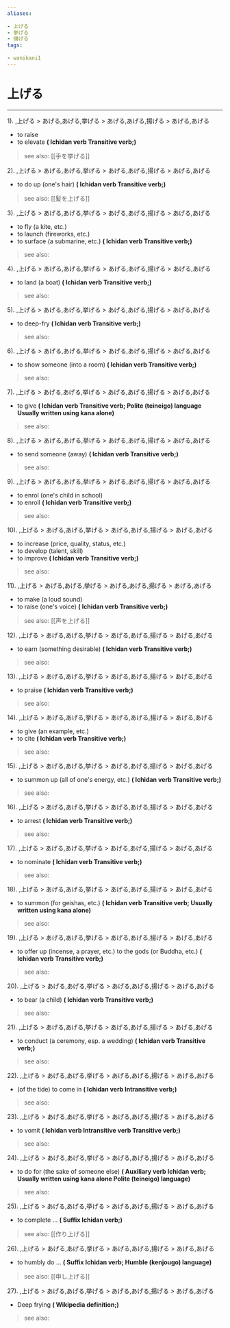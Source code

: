 ```yaml
---
aliases:
    
- 上げる
- 挙げる
- 揚げる
tags:
    
- wanikani1
---
```


# 上げる
---
1).
,上げる > あげる,あげる,挙げる > あげる,あげる,揚げる > あげる,あげる

- to raise
- to elevate
**( Ichidan verb Transitive verb;)**
> see also:  [[手を挙げる]]
            
2).
,上げる > あげる,あげる,挙げる > あげる,あげる,揚げる > あげる,あげる

- to do up (one's hair)
**( Ichidan verb Transitive verb;)**
> see also:  [[髪を上げる]]
            
3).
,上げる > あげる,あげる,挙げる > あげる,あげる,揚げる > あげる,あげる

- to fly (a kite, etc.)
- to launch (fireworks, etc.)
- to surface (a submarine, etc.)
**( Ichidan verb Transitive verb;)**
> see also: 
            
4).
,上げる > あげる,あげる,挙げる > あげる,あげる,揚げる > あげる,あげる

- to land (a boat)
**( Ichidan verb Transitive verb;)**
> see also: 
            
5).
,上げる > あげる,あげる,挙げる > あげる,あげる,揚げる > あげる,あげる

- to deep-fry
**( Ichidan verb Transitive verb;)**
> see also: 
            
6).
,上げる > あげる,あげる,挙げる > あげる,あげる,揚げる > あげる,あげる

- to show someone (into a room)
**( Ichidan verb Transitive verb;)**
> see also: 
            
7).
,上げる > あげる,あげる,挙げる > あげる,あげる,揚げる > あげる,あげる

- to give
**( Ichidan verb Transitive verb; Polite (teineigo) language Usually written using kana alone)**
> see also: 
            
8).
,上げる > あげる,あげる,挙げる > あげる,あげる,揚げる > あげる,あげる

- to send someone (away)
**( Ichidan verb Transitive verb;)**
> see also: 
            
9).
,上げる > あげる,あげる,挙げる > あげる,あげる,揚げる > あげる,あげる

- to enrol (one's child in school)
- to enroll
**( Ichidan verb Transitive verb;)**
> see also: 
            
10).
,上げる > あげる,あげる,挙げる > あげる,あげる,揚げる > あげる,あげる

- to increase (price, quality, status, etc.)
- to develop (talent, skill)
- to improve
**( Ichidan verb Transitive verb;)**
> see also: 
            
11).
,上げる > あげる,あげる,挙げる > あげる,あげる,揚げる > あげる,あげる

- to make (a loud sound)
- to raise (one's voice)
**( Ichidan verb Transitive verb;)**
> see also:  [[声を上げる]]
            
12).
,上げる > あげる,あげる,挙げる > あげる,あげる,揚げる > あげる,あげる

- to earn (something desirable)
**( Ichidan verb Transitive verb;)**
> see also: 
            
13).
,上げる > あげる,あげる,挙げる > あげる,あげる,揚げる > あげる,あげる

- to praise
**( Ichidan verb Transitive verb;)**
> see also: 
            
14).
,上げる > あげる,あげる,挙げる > あげる,あげる,揚げる > あげる,あげる

- to give (an example, etc.)
- to cite
**( Ichidan verb Transitive verb;)**
> see also: 
            
15).
,上げる > あげる,あげる,挙げる > あげる,あげる,揚げる > あげる,あげる

- to summon up (all of one's energy, etc.)
**( Ichidan verb Transitive verb;)**
> see also: 
            
16).
,上げる > あげる,あげる,挙げる > あげる,あげる,揚げる > あげる,あげる

- to arrest
**( Ichidan verb Transitive verb;)**
> see also: 
            
17).
,上げる > あげる,あげる,挙げる > あげる,あげる,揚げる > あげる,あげる

- to nominate
**( Ichidan verb Transitive verb;)**
> see also: 
            
18).
,上げる > あげる,あげる,挙げる > あげる,あげる,揚げる > あげる,あげる

- to summon (for geishas, etc.)
**( Ichidan verb Transitive verb; Usually written using kana alone)**
> see also: 
            
19).
,上げる > あげる,あげる,挙げる > あげる,あげる,揚げる > あげる,あげる

- to offer up (incense, a prayer, etc.) to the gods (or Buddha, etc.)
**( Ichidan verb Transitive verb;)**
> see also: 
            
20).
,上げる > あげる,あげる,挙げる > あげる,あげる,揚げる > あげる,あげる

- to bear (a child)
**( Ichidan verb Transitive verb;)**
> see also: 
            
21).
,上げる > あげる,あげる,挙げる > あげる,あげる,揚げる > あげる,あげる

- to conduct (a ceremony, esp. a wedding)
**( Ichidan verb Transitive verb;)**
> see also: 
            
22).
,上げる > あげる,あげる,挙げる > あげる,あげる,揚げる > あげる,あげる

- (of the tide) to come in
**( Ichidan verb Intransitive verb;)**
> see also: 
            
23).
,上げる > あげる,あげる,挙げる > あげる,あげる,揚げる > あげる,あげる

- to vomit
**( Ichidan verb Intransitive verb Transitive verb;)**
> see also: 
            
24).
,上げる > あげる,あげる,挙げる > あげる,あげる,揚げる > あげる,あげる

- to do for (the sake of someone else)
**( Auxiliary verb Ichidan verb; Usually written using kana alone Polite (teineigo) language)**
> see also: 
            
25).
,上げる > あげる,あげる,挙げる > あげる,あげる,揚げる > あげる,あげる

- to complete ...
**( Suffix Ichidan verb;)**
> see also:  [[作り上げる]]
            
26).
,上げる > あげる,あげる,挙げる > あげる,あげる,揚げる > あげる,あげる

- to humbly do ...
**( Suffix Ichidan verb; Humble (kenjougo) language)**
> see also:  [[申し上げる]]
            
27).
,上げる > あげる,あげる,挙げる > あげる,あげる,揚げる > あげる,あげる

- Deep frying
**( Wikipedia definition;)**
> see also: 
            